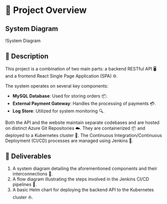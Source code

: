 # 🚀 Project Overview


## System Diagram
!System Diagram

## 📝 Description
This project is a combination of two main parts: a backend RESTful API 🖥️ and a frontend React Single Page Application (SPA) 🌐. 

The system operates on several key components:
- **MySQL Database**: Used for storing orders 📦.
- **External Payment Gateway**: Handles the processing of payments 💳.
- **Log Store**: Utilized for system monitoring 🔍.

Both the API and the website maintain separate codebases and are hosted on distinct Azure Git Repositories ☁️. They are containerized 📦 and deployed to a Kubernetes cluster 🐳. The Continuous Integration/Continuous Deployment (CI/CD) processes are managed using Jenkins 🔧.

## 🎁 Deliverables
1. A system diagram detailing the aforementioned components and their interconnections 🔗.
2. A flow diagram illustrating the steps involved in the Jenkins CI/CD pipelines 🔄.
3. A basic Helm chart for deploying the backend API to the Kubernetes cluster ⛵.
